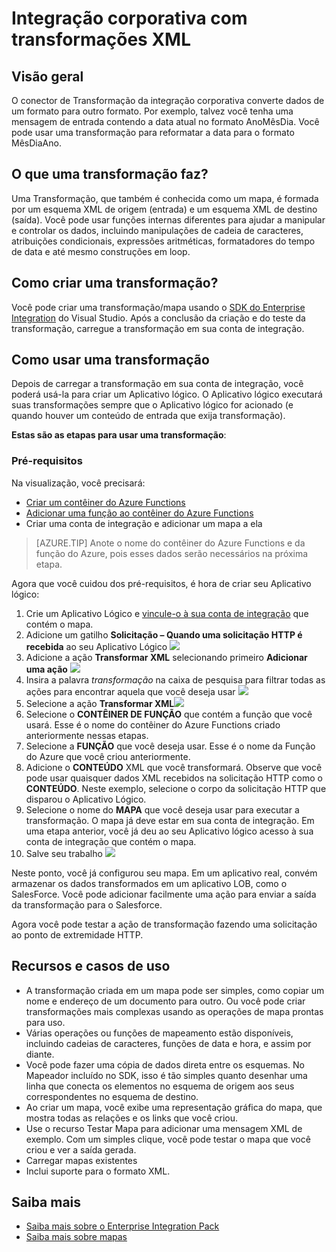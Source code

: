 <properties 
	pageTitle="Visão geral do Enterprise Integration Pack | Serviço de Aplicativo do Microsoft Azure | Microsoft Azure" 
	description="Usar os recursos do Enterprise Integration Pack para habilitar cenários de integração e o processo de negócios usando o Serviço de Aplicativo do Microsoft Azure" 
	services="app-service\logic" 
	documentationCenter=".net,nodejs,java"
	authors="msftman" 
	manager="erikre" 
	editor="cgronlun"/>

<tags 
	ms.service="app-service-logic" 
	ms.workload="integration" 
	ms.tgt_pltfrm="na" 
	ms.devlang="na" 
	ms.topic="article" 
	ms.date="07/08/2016" 
	ms.author="deonhe"/>

# Integração corporativa com transformações XML

## Visão geral
O conector de Transformação da integração corporativa converte dados de um formato para outro formato. Por exemplo, talvez você tenha uma mensagem de entrada contendo a data atual no formato AnoMêsDia. Você pode usar uma transformação para reformatar a data para o formato MêsDiaAno.

## O que uma transformação faz?
Uma Transformação, que também é conhecida como um mapa, é formada por um esquema XML de origem (entrada) e um esquema XML de destino (saída). Você pode usar funções internas diferentes para ajudar a manipular e controlar os dados, incluindo manipulações de cadeia de caracteres, atribuições condicionais, expressões aritméticas, formatadores do tempo de data e até mesmo construções em loop.

## Como criar uma transformação?
Você pode criar uma transformação/mapa usando o [SDK do Enterprise Integration](https://aka.ms/vsmapsandschemas) do Visual Studio. Após a conclusão da criação e do teste da transformação, carregue a transformação em sua conta de integração.

## Como usar uma transformação
Depois de carregar a transformação em sua conta de integração, você poderá usá-la para criar um Aplicativo lógico. O Aplicativo lógico executará suas transformações sempre que o Aplicativo lógico for acionado (e quando houver um conteúdo de entrada que exija transformação).

**Estas são as etapas para usar uma transformação**:

### Pré-requisitos 
Na visualização, você precisará:

-  [Criar um contêiner do Azure Functions](https://ms.portal.azure.com/#create/Microsoft.FunctionApp "Criar um contêiner do Azure Functions")
-  [Adicionar uma função ao contêiner do Azure Functions](https://portal.azure.com/#create/Microsoft.Template/uri/https%3A%2F%2Fraw.githubusercontent.com%2FAzure%2Fazure-quickstart-templates%2Fmaster%2F201-logic-app-transform-function%2Fazuredeploy.json "Este modelo cria uma função do azure em C# com base em webhook com recursos de transformação para uso em cenários de integração de aplicativos lógicos")
-  Criar uma conta de integração e adicionar um mapa a ela

>[AZURE.TIP] Anote o nome do contêiner do Azure Functions e da função do Azure, pois esses dados serão necessários na próxima etapa.

Agora que você cuidou dos pré-requisitos, é hora de criar seu Aplicativo lógico:

1. Crie um Aplicativo Lógico e [vincule-o à sua conta de integração](./app-service-logic-enterprise-integration-accounts.md "Saiba como vincular uma conta de integração a um Aplicativo lógico") que contém o mapa.
2. Adicione um gatilho **Solicitação – Quando uma solicitação HTTP é recebida** ao seu Aplicativo Lógico ![](./media/app-service-logic-enterprise-integration-transforms/transform-1.png)
3. Adicione a ação **Transformar XML** selecionando primeiro **Adicionar uma ação** ![](./media/app-service-logic-enterprise-integration-transforms/transform-2.png)
4. Insira a palavra *transformação* na caixa de pesquisa para filtrar todas as ações para encontrar aquela que você deseja usar ![](./media/app-service-logic-enterprise-integration-transforms/transform-3.png)
5. Selecione a ação **Transformar XML**![](./media/app-service-logic-enterprise-integration-transforms/transform-4.png)
6. Selecione o **CONTÊINER DE FUNÇÃO** que contém a função que você usará. Esse é o nome do contêiner do Azure Functions criado anteriormente nessas etapas.
7. Selecione a **FUNÇÃO** que você deseja usar. Esse é o nome da Função do Azure que você criou anteriormente.
8. Adicione o **CONTEÚDO** XML que você transformará. Observe que você pode usar quaisquer dados XML recebidos na solicitação HTTP como o **CONTEÚDO**. Neste exemplo, selecione o corpo da solicitação HTTP que disparou o Aplicativo Lógico.
9. Selecione o nome do **MAPA** que você deseja usar para executar a transformação. O mapa já deve estar em sua conta de integração. Em uma etapa anterior, você já deu ao seu Aplicativo lógico acesso à sua conta de integração que contém o mapa.
10. Salve seu trabalho ![](./media/app-service-logic-enterprise-integration-transforms/transform-5.png)

Neste ponto, você já configurou seu mapa. Em um aplicativo real, convém armazenar os dados transformados em um aplicativo LOB, como o SalesForce. Você pode adicionar facilmente uma ação para enviar a saída da transformação para o Salesforce.

Agora você pode testar a ação de transformação fazendo uma solicitação ao ponto de extremidade HTTP.

## Recursos e casos de uso

- A transformação criada em um mapa pode ser simples, como copiar um nome e endereço de um documento para outro. Ou você pode criar transformações mais complexas usando as operações de mapa prontas para uso.
- Várias operações ou funções de mapeamento estão disponíveis, incluindo cadeias de caracteres, funções de data e hora, e assim por diante.
- Você pode fazer uma cópia de dados direta entre os esquemas. No Mapeador incluído no SDK, isso é tão simples quanto desenhar uma linha que conecta os elementos no esquema de origem aos seus correspondentes no esquema de destino.
- Ao criar um mapa, você exibe uma representação gráfica do mapa, que mostra todas as relações e os links que você criou.
- Use o recurso Testar Mapa para adicionar uma mensagem XML de exemplo. Com um simples clique, você pode testar o mapa que você criou e ver a saída gerada.
- Carregar mapas existentes
- Inclui suporte para o formato XML.


## Saiba mais
- [Saiba mais sobre o Enterprise Integration Pack](./app-service-logic-enterprise-integration-overview.md "Saiba mais sobre o Enterprise Integration Pack")
- [Saiba mais sobre mapas](./app-service-logic-enterprise-integration-maps.md "Saiba mais sobre mapas da integração corporativa")
 

<!---HONumber=AcomDC_0713_2016-->